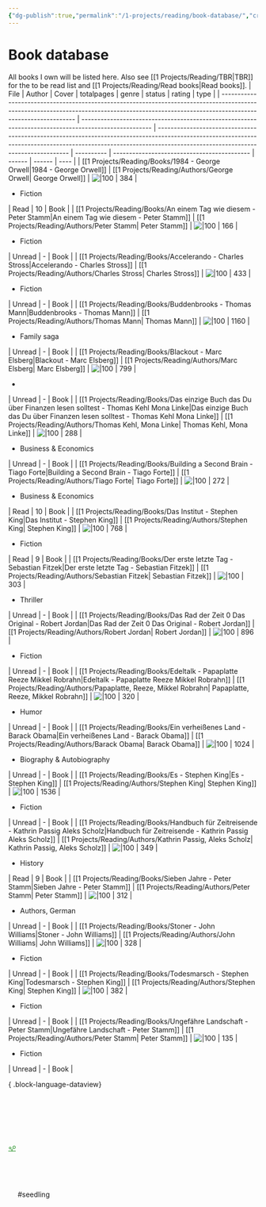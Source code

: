 ```yaml
---
{"dg-publish":true,"permalink":"/1-projects/reading/book-database/","created":"2025-01-30T20:25:37.855+01:00","updated":"2025-01-30T21:26:22.363+01:00"}
---
```


# Book database
All books I own will be listed here. Also see [[1 Projects/Reading/TBR\|TBR]] for the to be read list and [[1 Projects/Reading/Read books\|Read books]].
| File                                                                                                                                                                                         | Author                                                                                               | Cover                                                                                                                                                                                                          | totalpages | genre                                       | status | rating | type |
| -------------------------------------------------------------------------------------------------------------------------------------------------------------------------------------------- | ---------------------------------------------------------------------------------------------------- | -------------------------------------------------------------------------------------------------------------------------------------------------------------------------------------------------------------- | ---------- | ------------------------------------------- | ------ | ------ | ---- |
| [[1 Projects/Reading/Books/1984 - George Orwell\|1984 - George Orwell]]                                                                                                                   | [[1 Projects/Reading/Authors/George Orwell\| George Orwell]]                                         | ![\|100](https://m.media-amazon.com/images/I/51VPOr4VNyL._SY466_.jpg)                                                                                                                                          | 384        | <ul><li>Fiction</li></ul>                   | Read   | 10     | Book |
| [[1 Projects/Reading/Books/An einem Tag wie diesem - Peter Stamm\|An einem Tag wie diesem - Peter Stamm]]                                                                                 | [[1 Projects/Reading/Authors/Peter Stamm\| Peter Stamm]]                                             | ![\|100](http://books.google.com/books/content?id=ZSVuAgAAQBAJ&printsec=frontcover&img=1&zoom=1&edge=curl&source=gbs_api)                                                                                      | 166        | <ul><li>Fiction</li></ul>                   | Unread | \-     | Book |
| [[1 Projects/Reading/Books/Accelerando - Charles Stross\|Accelerando - Charles Stross]]                                                                                                   | [[1 Projects/Reading/Authors/Charles Stross\| Charles Stross]]                                       | ![\|100](https://imgs.search.brave.com/5csTO2ejnFf2iSE0W0v0kdT2xHDp2N4IKiCBP_sEP-g/rs:fit:860:0:0:0/g:ce/aHR0cHM6Ly9tLm1l/ZGlhLWFtYXpvbi5j/b20vaW1hZ2VzL0kv/NjFEM3JZNDZoakwu/anBn)                             | 433        | <ul><li>Fiction</li></ul>                   | Unread | \-     | Book |
| [[1 Projects/Reading/Books/Buddenbrooks - Thomas Mann\|Buddenbrooks - Thomas Mann]]                                                                                                       | [[1 Projects/Reading/Authors/Thomas Mann\| Thomas Mann]]                                             | ![\|100](http://books.google.com/books/content?id=lfrGswEACAAJ&printsec=frontcover&img=1&zoom=1&source=gbs_api)                                                                                                | 1160       | <ul><li>Family saga</li></ul>               | Unread | \-     | Book |
| [[1 Projects/Reading/Books/Blackout - Marc Elsberg\|Blackout - Marc Elsberg]]                                                                                                             | [[1 Projects/Reading/Authors/Marc Elsberg\| Marc Elsberg]]                                           | ![\|100](http://books.google.com/books/content?id=Tm-dpwAACAAJ&printsec=frontcover&img=1&zoom=1&source=gbs_api)                                                                                                | 799        | <ul><li></li></ul>                          | Unread | \-     | Book |
| [[1 Projects/Reading/Books/Das einzige Buch das Du über Finanzen lesen solltest - Thomas Kehl Mona Linke\|Das einzige Buch das Du über Finanzen lesen solltest - Thomas Kehl Mona Linke]] | [[1 Projects/Reading/Authors/Thomas Kehl, Mona Linke\| Thomas Kehl, Mona Linke]]                     | ![\|100](http://books.google.com/books/content?id=7nQtEAAAQBAJ&printsec=frontcover&img=1&zoom=1&edge=curl&source=gbs_api)                                                                                      | 288        | <ul><li>Business & Economics</li></ul>      | Unread | \-     | Book |
| [[1 Projects/Reading/Books/Building a Second Brain - Tiago Forte\|Building a Second Brain - Tiago Forte]]                                                                                 | [[1 Projects/Reading/Authors/Tiago Forte\| Tiago Forte]]                                             | ![\|100](https://m.media-amazon.com/images/I/71v8demRl6L._SY466_.jpg)                                                                                                                                          | 272        | <ul><li>Business & Economics</li></ul>      | Read   | 10     | Book |
| [[1 Projects/Reading/Books/Das Institut - Stephen King\|Das Institut - Stephen King]]                                                                                                     | [[1 Projects/Reading/Authors/Stephen King\| Stephen King]]                                           | ![\|100](https://m.media-amazon.com/images/I/81zPpNVjwZL._SY466_.jpg)                                                                                                                                          | 768        | <ul><li>Fiction</li></ul>                   | Read   | 9      | Book |
| [[1 Projects/Reading/Books/Der erste letzte Tag - Sebastian Fitzek\|Der erste letzte Tag - Sebastian Fitzek]]                                                                             | [[1 Projects/Reading/Authors/Sebastian Fitzek\| Sebastian Fitzek]]                                   | ![\|100](https://books.google.de/books/publisher/content?id=cEIeEAAAQBAJ&pg=PA1&img=1&zoom=3&hl=en&bul=1&sig=ACfU3U23LKleyRtljesb9hV5HeQXqAQq6Q&w=1280)                                                        | 303        | <ul><li>Thriller</li></ul>                  | Unread | \-     | Book |
| [[1 Projects/Reading/Books/Das Rad der Zeit 0 Das Original - Robert Jordan\|Das Rad der Zeit 0 Das Original - Robert Jordan]]                                                             | [[1 Projects/Reading/Authors/Robert Jordan\| Robert Jordan]]                                         | ![\|100](https://m.media-amazon.com/images/I/817ltJGzqTL._SY466_.jpg)                                                                                                                                          | 896        | <ul><li>Fiction</li></ul>                   | Unread | \-     | Book |
| [[1 Projects/Reading/Books/Edeltalk - Papaplatte Reeze Mikkel Robrahn\|Edeltalk - Papaplatte Reeze Mikkel Robrahn]]                                                                       | [[1 Projects/Reading/Authors/Papaplatte, Reeze, Mikkel Robrahn\| Papaplatte, Reeze, Mikkel Robrahn]] | ![\|100](https://imgs.search.brave.com/e3CEUfT1_EjrSD0WRgRF8i8b6IQu9o-lABpLmci62E0/rs:fit:860:0:0:0/g:ce/aHR0cHM6Ly93d3cu/bS12Zy5kZS9tZWRp/YWZpbGVzL0NvdmVy/LTJELzk3ODM5Njc3/NTA4MDUuanBnLjQw/MHgwX3E2NS5qcGc) | 320        | <ul><li>Humor</li></ul>                     | Unread | \-     | Book |
| [[1 Projects/Reading/Books/Ein verheißenes Land - Barack Obama\|Ein verheißenes Land - Barack Obama]]                                                                                     | [[1 Projects/Reading/Authors/Barack Obama\| Barack Obama]]                                           | ![\|100](http://books.google.com/books/content?id=DtD9DwAAQBAJ&printsec=frontcover&img=1&zoom=1&edge=curl&source=gbs_api)                                                                                      | 1024       | <ul><li>Biography & Autobiography</li></ul> | Unread | \-     | Book |
| [[1 Projects/Reading/Books/Es - Stephen King\|Es - Stephen King]]                                                                                                                         | [[1 Projects/Reading/Authors/Stephen King\| Stephen King]]                                           | ![\|100](https://m.media-amazon.com/images/I/71yLWfgCdqL._SY466_.jpg)                                                                                                                                          | 1536       | <ul><li>Fiction</li></ul>                   | Unread | \-     | Book |
| [[1 Projects/Reading/Books/Handbuch für Zeitreisende - Kathrin Passig Aleks Scholz\|Handbuch für Zeitreisende - Kathrin Passig Aleks Scholz]]                                             | [[1 Projects/Reading/Authors/Kathrin Passig, Aleks Scholz\| Kathrin Passig, Aleks Scholz]]           | ![\|100](http://books.google.com/books/content?id=e1DADwAAQBAJ&printsec=frontcover&img=1&zoom=1&edge=curl&source=gbs_api)                                                                                      | 349        | <ul><li>History</li></ul>                   | Read   | 9      | Book |
| [[1 Projects/Reading/Books/Sieben Jahre - Peter Stamm\|Sieben Jahre - Peter Stamm]]                                                                                                       | [[1 Projects/Reading/Authors/Peter Stamm\| Peter Stamm]]                                             | ![\|100](http://books.google.com/books/content?id=blstAQAAIAAJ&printsec=frontcover&img=1&zoom=1&source=gbs_api)                                                                                                | 312        | <ul><li>Authors, German</li></ul>           | Unread | \-     | Book |
| [[1 Projects/Reading/Books/Stoner - John Williams\|Stoner - John Williams]]                                                                                                               | [[1 Projects/Reading/Authors/John Williams\| John Williams]]                                         | ![\|100](http://books.google.com/books/content?id=CnsoIHKykSkC&printsec=frontcover&img=1&zoom=1&edge=curl&source=gbs_api)                                                                                      | 328        | <ul><li>Fiction</li></ul>                   | Unread | \-     | Book |
| [[1 Projects/Reading/Books/Todesmarsch - Stephen King\|Todesmarsch - Stephen King]]                                                                                                       | [[1 Projects/Reading/Authors/Stephen King\| Stephen King]]                                           | ![\|100](http://books.google.com/books/content?id=4KEzBgAAQBAJ&printsec=frontcover&img=1&zoom=1&edge=curl&source=gbs_api)                                                                                      | 382        | <ul><li>Fiction</li></ul>                   | Unread | \-     | Book |
| [[1 Projects/Reading/Books/Ungefähre Landschaft - Peter Stamm\|Ungefähre Landschaft - Peter Stamm]]                                                                                       | [[1 Projects/Reading/Authors/Peter Stamm\| Peter Stamm]]                                             | ![\|100](http://books.google.com/books/content?id=PLhqAgAAQBAJ&printsec=frontcover&img=1&zoom=1&edge=curl&source=gbs_api)                                                                                      | 135        | <ul><li>Fiction</li></ul>                   | Unread | \-     | Book |

{ .block-language-dataview}

<?xml version="1.0" encoding="UTF-8"?><svg xmlns="http://www.w3.org/2000/svg" width="15" height="205" version="1.1" viewBox="0 0 39.688 54.24"> <g transform="translate(-69.7 -93.956)" fill="none" stroke="#008000">  <path d="m69.7 146.87h39.688" stroke-width="2.6458"/>  <g transform="translate(-.36252)">   <path d="m89.544 146.87v-6.794" stroke-width="2.6458"/>   <path d="m88.77 141.34 6.6272-8.1886" stroke-width="2.3347"/>   <path d="m89.919 141.46-5.5766-5.8386" stroke-width="2.3102"/>  </g>  <circle cx="100.95" cy="126.47" r="6.9136" stroke-width="2.6458"/>  <circle cx="79.351" cy="130.4" r="5.0854" stroke-width="2.6458"/> </g></svg> #seedling 
